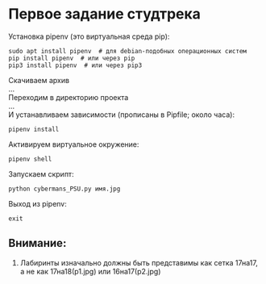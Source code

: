 # Первое задание студтрека

Установка pipenv (это виртуальная среда pip):

    sudo apt install pipenv  # для debian-подобных операционных систем
    pip install pipenv  # или через pip
    pip3 install pipenv  # или через pip3

Скачиваем архив  
...  
Переходим в директорию проекта  
...  
И устанавливаем зависимости (прописаны в Pipfile; около часа):

    pipenv install

Активируем виртуальное окружение:

    pipenv shell

Запускаем скрипт:

    python cybermans_PSU.py имя.jpg

Выход из pipenv:

    exit

## Внимание:
 1. Лабиринты изначально должны быть представимы как сетка 17на17, а не как 
 17на18(p1.jpg) или 16на17(p2.jpg)
